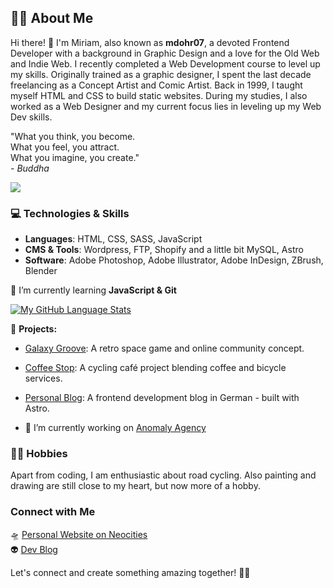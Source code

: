 ## 👩‍💻 About Me

Hi there! 👋 I'm Miriam, also known as **mdohr07**, a devoted Frontend Developer with a background in Graphic Design and a love for the Old Web and Indie Web.
I recently completed a Web Development course to level up my skills. Originally trained as a graphic designer, I spent the last decade freelancing as a Concept Artist and Comic Artist. 
Back in 1999, I taught myself HTML and CSS to build static websites. During my studies, I also worked as a Web Designer and my current focus lies in leveling up my Web Dev skills.

"What you think, you become.<br>
What you feel, you attract.<br>
What you imagine, you create."<br>
*- Buddha*

<img src="https://mdohr07.neocities.org/images/iwanttobelieve.gif">

### 💻 Technologies & Skills

- **Languages**: HTML, CSS, SASS, JavaScript
- **CMS & Tools**: Wordpress, FTP, Shopify and a little bit MySQL, Astro
- **Software**: Adobe Photoshop, Adobe Illustrator, Adobe InDesign, ZBrush, Blender

🌱 I’m currently learning **JavaScript & Git**

[![My GitHub Language Stats](https://github-readme-stats.vercel.app/api/top-langs/?username=mdohr07&langs_count=5&theme=radical)]()

🌟 **Projects:**
- [Galaxy Groove](https://github.com/mdohr07/galaxygroove): A retro space game and online community concept.
- [Coffee Stop](https://github.com/mdohr07/coffeestop): A cycling café project blending coffee and bicycle services.
- [Personal Blog](https://github.com/mdohr07/blog): A frontend development blog in German - built with Astro.

- 🔭 I’m currently working on [Anomaly Agency](https://github.com/mdohr07/anomalyagency)


### 🚴‍♀️ Hobbies

Apart from coding, I am enthusiastic about road cycling. Also painting and drawing are still close to my heart, but now more of a hobby.

### Connect with Me
🛸 [Personal Website on Neocities](https://mdohr07.neocities.org)  
👽 [Dev Blog](https://mdohr07.netlify.app)

Let's connect and create something amazing together! 🚀✨


<!---
mdohr07/mdohr07 is a ✨ special ✨ repository because its `README.md` (this file) appears on your GitHub profile.
You can click the Preview link to take a look at your changes.
--->
